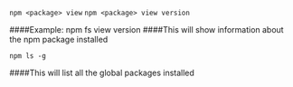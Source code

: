 `npm <package> view`
`npm <package> view version`

####Example: npm fs view version
####This will show information about the npm package installed

`npm ls -g`

####This will list all the global packages installed